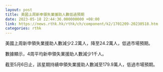```yaml
---
layout: post
title: 美國上周新申領失業援助人數低過預期
date: 2023-05-18 22:44:36.000000000 +08:00
link: https://news.rthk.hk/rthk/ch/component/k2/1701209-20230518.htm
categories: rthk
---
```


美國上周新申領失業援助人數減少2.2萬人，降至24.2萬人，低過市場預期。

數據顯示，4周平均新申領失業援助人數減少1千人。

截至5月6日止，該星期持續申領失業援助人數減至179.9萬人，低過市場預期。
